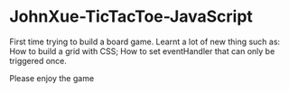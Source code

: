 # JohnXue-TicTacToe-JavaScript

First time trying to build a board game.  Learnt a lot of new thing such as: How to build a grid with CSS; How to set eventHandler that can only be triggered once.

Please enjoy the game 
